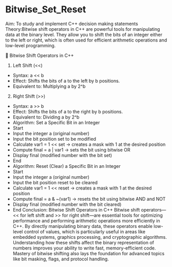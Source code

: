 # Bitwise_Set_Reset
Aim: To study and implement C++ decision making statements
Theory:Bitwise shift operators in C++ are powerful tools for manipulating data at the binary level. They allow you to shift the bits of an integer either to the left or right, which is often used for efficient arithmetic operations and low-level programming.

🔧 Bitwise Shift Operators in C++
1. Left Shift (<<)
- Syntax: a << b
- Effect: Shifts the bits of a to the left by b positions.
- Equivalent to: Multiplying a by 2^b
2. Right Shift (>>)
- Syntax: a >> b
- Effect: Shifts the bits of a to the right by b positions.
- Equivalent to: Dividing a by 2^b
-  Algorithm: Set a Specific Bit in an Integer
- Start
- Input the integer a (original number)
- Input the bit position set to be modified
- Calculate var1 = 1 << set → creates a mask with 1 at the desired position
- Compute final = a | var1 → sets the bit using bitwise OR
- Display final (modified number with the bit set)
- End
-  Algorithm: Reset (Clear) a Specific Bit in an Integer
- Start
- Input the integer a (original number)
- Input the bit position reset to be cleared
- Calculate var1 = 1 << reset → creates a mask with 1 at the desired position
- Compute final = a & ~(var1) → resets the bit using bitwise AND and NOT
- Display final (modified number with the bit cleared)
- End
 Conclusion: Bitwise Shift Operators in C++
   Bitwise shift operators—<< for left shift and >> for right shift—are essential tools for optimizing performance and performing arithmetic operations more efficiently in C++. By directly      manipulating binary data, these operators enable low-level control of values, which is particularly useful in areas like embedded systems, graphics processing, and cryptographic              algorithms.
   Understanding how these shifts affect the binary representation of numbers improves your ability to write fast, memory-efficient code. Mastery of bitwise shifting also lays the foundation    for advanced topics like bit masking, flags, and protocol handling.


 
